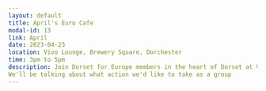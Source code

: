 ```yaml
---
layout: default
title: April's Euro Cafe
modal-id: 13
link: April
date: 2023-04-23
location: Vivo Lounge, Brewery Square, Dorchester
time: 3pm to 5pm
description: Join Dorset for Europe members in the heart of Dorset at Vivo Lounge in Brewery Square, Dorchester. Aim for "The Snug" left of the bar and look for the EU flags flying. 
We'll be talking about what action we'd like to take as a group
---
```

